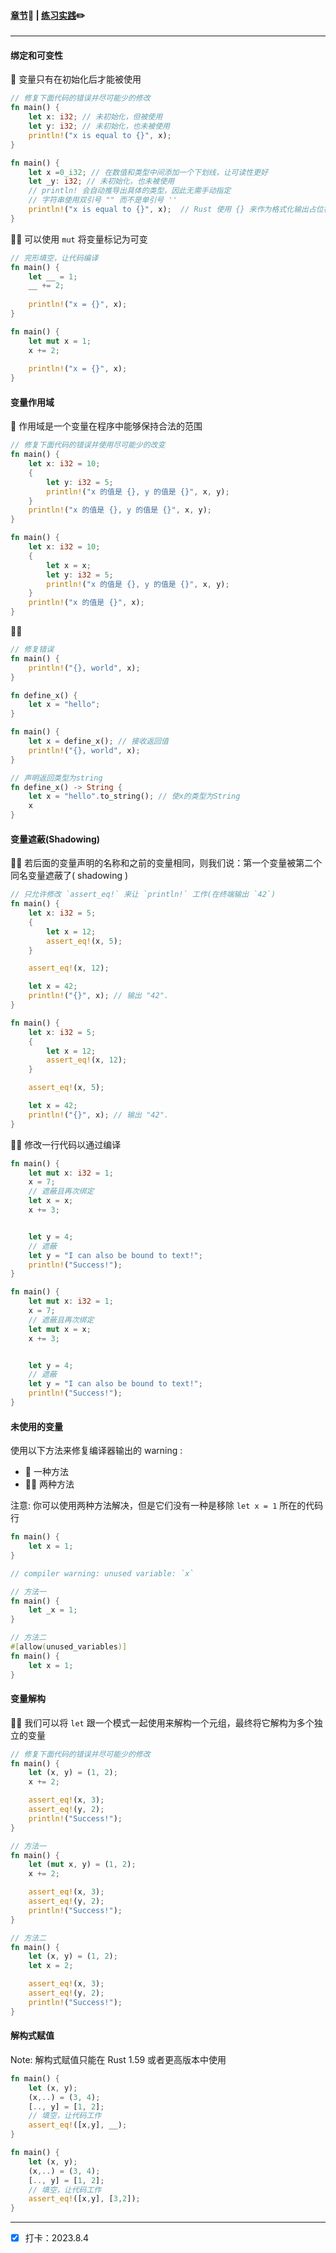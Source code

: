 #### [章节](https://course.rs/basic/variable.html)🦀	|	[练习实践](https://zh.practice.rs/variables.html):pencil2:

------

#### 绑定和可**变性**

🌟 变量只有在初始化后才能被使用

```rust
// 修复下面代码的错误并尽可能少的修改
fn main() {
    let x: i32; // 未初始化，但被使用
    let y: i32; // 未初始化，也未被使用
    println!("x is equal to {}", x); 
}
```

```rust
fn main() {
    let x =0_i32; // 在数值和类型中间添加一个下划线，让可读性更好
    let _y: i32; // 未初始化，也未被使用
    // println! 会自动推导出具体的类型，因此无需手动指定
    // 字符串使用双引号 "" 而不是单引号 ''
    println!("x is equal to {}", x);  // Rust 使用 {} 来作为格式化输出占位符
}

```

🌟🌟 可以使用 `mut` 将变量标记为可变

```rust
// 完形填空，让代码编译
fn main() {
    let __ = 1;
    __ += 2; 
    
    println!("x = {}", x); 
}
```

```rust
fn main() {
    let mut x = 1;
    x += 2; 
    
    println!("x = {}", x); 
}
```

#### 变量作用域

🌟 作用域是一个变量在程序中能够保持合法的范围

```rust
// 修复下面代码的错误并使用尽可能少的改变
fn main() {
    let x: i32 = 10;
    {
        let y: i32 = 5;
        println!("x 的值是 {}, y 的值是 {}", x, y);
    }
    println!("x 的值是 {}, y 的值是 {}", x, y); 
}
```

```rust
fn main() {
    let x: i32 = 10;
    {
        let x = x;
        let y: i32 = 5;
        println!("x 的值是 {}, y 的值是 {}", x, y);
    }
    println!("x 的值是 {}", x);
}
```

🌟🌟

```rust
// 修复错误
fn main() {
    println!("{}, world", x); 
}

fn define_x() {
    let x = "hello";
}
```

```rust
fn main() {
    let x = define_x(); // 接收返回值
    println!("{}, world", x);
}

// 声明返回类型为string
fn define_x() -> String {
    let x = "hello".to_string(); // 使x的类型为String
    x
}
```

#### 变量遮蔽(Shadowing)

🌟🌟 若后面的变量声明的名称和之前的变量相同，则我们说：第一个变量被第二个同名变量遮蔽了( shadowing )

```rust
// 只允许修改 `assert_eq!` 来让 `println!` 工作(在终端输出 `42`)
fn main() {
    let x: i32 = 5;
    {
        let x = 12;
        assert_eq!(x, 5);
    }

    assert_eq!(x, 12);

    let x = 42;
    println!("{}", x); // 输出 "42".
}
```

```rust
fn main() {
    let x: i32 = 5;
    {
        let x = 12;
        assert_eq!(x, 12);
    }

    assert_eq!(x, 5);

    let x = 42;
    println!("{}", x); // 输出 "42".
}
```

🌟🌟 修改一行代码以通过编译

```rust
fn main() {
    let mut x: i32 = 1;
    x = 7;
    // 遮蔽且再次绑定
    let x = x; 
    x += 3;


    let y = 4;
    // 遮蔽
    let y = "I can also be bound to text!"; 
    println!("Success!");
}
```

```rust
fn main() {
    let mut x: i32 = 1;
    x = 7;
    // 遮蔽且再次绑定
    let mut x = x; 
    x += 3;


    let y = 4;
    // 遮蔽
    let y = "I can also be bound to text!"; 
    println!("Success!");
}
```

#### 未使用的变量

使用以下方法来修复编译器输出的 warning :

- 🌟 一种方法
- 🌟🌟 两种方法

注意: 你可以使用两种方法解决，但是它们没有一种是移除 `let x = 1` 所在的代码行

```rust
fn main() {
    let x = 1; 
}

// compiler warning: unused variable: `x`
```

```rust
// 方法一
fn main() {
    let _x = 1; 
}

// 方法二
#[allow(unused_variables)]
fn main() {
    let x = 1;
}
```

#### 变量解构

🌟🌟 我们可以将 `let` 跟一个模式一起使用来解构一个元组，最终将它解构为多个独立的变量

```rust
// 修复下面代码的错误并尽可能少的修改
fn main() {
    let (x, y) = (1, 2);
    x += 2;

    assert_eq!(x, 3);
    assert_eq!(y, 2);
    println!("Success!");
}
```

```rust
// 方法一
fn main() {
    let (mut x, y) = (1, 2);
    x += 2;

    assert_eq!(x, 3);
    assert_eq!(y, 2);
    println!("Success!");
}

// 方法二
fn main() {
    let (x, y) = (1, 2);
    let x = 2;

    assert_eq!(x, 3);
    assert_eq!(y, 2);
    println!("Success!");
}
```

#### 解构式赋值

Note: 解构式赋值只能在 Rust 1.59 或者更高版本中使用

```rust
fn main() {
    let (x, y);
    (x,..) = (3, 4);
    [.., y] = [1, 2];
    // 填空，让代码工作
    assert_eq!([x,y], __);
} 
```

```rust
fn main() {
    let (x, y);
    (x,..) = (3, 4);
    [.., y] = [1, 2];
    // 填空，让代码工作
    assert_eq!([x,y], [3,2]);
}
```

------

- [x] 打卡：2023.8.4
